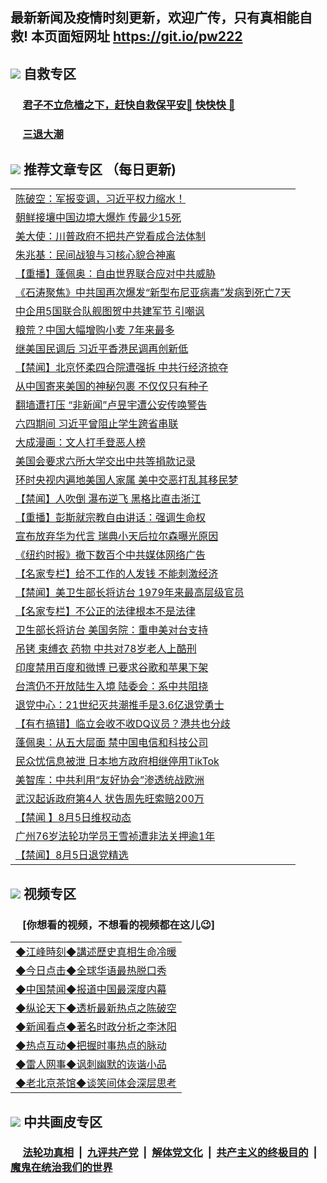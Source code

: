 ## 最新新闻及疫情时刻更新，欢迎广传，只有真相能自救! 本页面短网址 https://git.io/pw222



## <img src="https://img.icons8.com/cute-clipart/2x/circled-right.png">  自救专区

 ### &nbsp;&nbsp;&nbsp;&nbsp; [君子不立危樯之下，赶快自救保平安🍎 快快快 📩](https://github.com/pwgy/td/blob/master/README.md)
 
 ### &nbsp;&nbsp;&nbsp;&nbsp; [三退大潮](https://is.gd/fCPoKo) 
 
## <img src="https://img.icons8.com/cute-clipart/2x/circled-right.png"> 推荐文章专区 （每日更新)

<Table>

<tr><td colspan="2" align="left"><a href="https://efvslesb.xhuyd.press/?name=c1208018&key=encdeuyadochlaxz&from=pw2">陈破空：军报变调，习近平权力缩水！</a></td></tr>
<tr><td colspan="2" align="left"><a href="https://efvslesb.xhuyd.press/?name=c1207993&key=encdeuyadochlaxz&from=pw2">朝鲜接壤中国边境大爆炸 传最少15死</a></td></tr>
<tr><td colspan="2" align="left"><a href="https://efvslesb.xhuyd.press/?name=c1207974&key=encdeuyadochlaxz&from=pw2">美大使：川普政府不把共产党看成合法体制</a></td></tr>
<tr><td colspan="2" align="left"><a href="https://efvslesb.xhuyd.press/?name=c1207986&key=encdeuyadochlaxz&from=pw2">朱兆基：民间战狼与习核心貌合神离</a></td></tr>
<tr><td colspan="2" align="left"><a href="https://efvslesb.xhuyd.press/?name=c1207977&key=encdeuyadochlaxz&from=pw2">【重播】蓬佩奥：自由世界联合应对中共威胁</a></td></tr>
<tr><td colspan="2" align="left"><a href="https://efvslesb.xhuyd.press/?name=c1208017&key=encdeuyadochlaxz&from=pw2">《石涛聚焦》中共国再次爆发“新型布尼亚病毒”发病到死亡7天</a></td></tr>
<tr><td colspan="2" align="left"><a href="https://efvslesb.xhuyd.press/?name=c1208005&key=encdeuyadochlaxz&from=pw2">中企用5国联合队舰图贺中共建军节 引嘲讽</a></td></tr>
<tr><td colspan="2" align="left"><a href="https://efvslesb.xhuyd.press/?name=c1207992&key=encdeuyadochlaxz&from=pw2">粮荒？中国大幅增购小麦 7年来最多</a></td></tr>
<tr><td colspan="2" align="left"><a href="https://efvslesb.xhuyd.press/?name=c1207979&key=encdeuyadochlaxz&from=pw2">继美国民调后 习近平香港民调再创新低</a></td></tr>
<tr><td colspan="2" align="left"><a href="https://efvslesb.xhuyd.press/?name=c1208002&key=encdeuyadochlaxz&from=pw2">【禁闻】北京怀柔四合院遭强拆 中共行经济掠夺</a></td></tr>
<tr><td colspan="2" align="left"><a href="https://efvslesb.xhuyd.press/?name=c1208013&key=encdeuyadochlaxz&from=pw2">从中国寄来美国的神秘包裹 不仅仅只有种子</a></td></tr>
<tr><td colspan="2" align="left"><a href="https://efvslesb.xhuyd.press/?name=c1207984&key=encdeuyadochlaxz&from=pw2">翻墙遭打压 “非新闻”卢昱宇遭公安传唤警告</a></td></tr>
<tr><td colspan="2" align="left"><a href="https://efvslesb.xhuyd.press/?name=c1207985&key=encdeuyadochlaxz&from=pw2">六四期间 习近平曾阻止学生跨省串联</a></td></tr>
<tr><td colspan="2" align="left"><a href="https://efvslesb.xhuyd.press/?name=c1208003&key=encdeuyadochlaxz&from=pw2">大成漫画：文人打手登恶人榜</a></td></tr>
<tr><td colspan="2" align="left"><a href="https://efvslesb.xhuyd.press/?name=c1207978&key=encdeuyadochlaxz&from=pw2">美国会要求六所大学交出中共等捐款记录</a></td></tr>
<tr><td colspan="2" align="left"><a href="https://efvslesb.xhuyd.press/?name=c1208024&key=encdeuyadochlaxz&from=pw2">环时央视内遍地美国人家属 美中交恶打乱其移民梦</a></td></tr>
<tr><td colspan="2" align="left"><a href="https://efvslesb.xhuyd.press/?name=c1208008&key=encdeuyadochlaxz&from=pw2">【禁闻】人吹倒 瀑布逆飞 黑格比直击浙江</a></td></tr>
<tr><td colspan="2" align="left"><a href="https://efvslesb.xhuyd.press/?name=c1207991&key=encdeuyadochlaxz&from=pw2">【重播】彭斯就宗教自由讲话：强调生命权</a></td></tr>
<tr><td colspan="2" align="left"><a href="https://efvslesb.xhuyd.press/?name=c1208012&key=encdeuyadochlaxz&from=pw2">宣布放弃华为代言 瑞典小天后拉尔森曝光原因</a></td></tr>
<tr><td colspan="2" align="left"><a href="https://efvslesb.xhuyd.press/?name=c1207990&key=encdeuyadochlaxz&from=pw2">《纽约时报》撤下数百个中共媒体网络广告</a></td></tr>
<tr><td colspan="2" align="left"><a href="https://efvslesb.xhuyd.press/?name=c1207995&key=encdeuyadochlaxz&from=pw2">【名家专栏】给不工作的人发钱 不能刺激经济</a></td></tr>
<tr><td colspan="2" align="left"><a href="https://efvslesb.xhuyd.press/?name=c1208015&key=encdeuyadochlaxz&from=pw2">【禁闻】美卫生部长将访台 1979年来最高层级官员</a></td></tr>
<tr><td colspan="2" align="left"><a href="https://efvslesb.xhuyd.press/?name=c1207973&key=encdeuyadochlaxz&from=pw2">【名家专栏】不公正的法律根本不是法律</a></td></tr>
<tr><td colspan="2" align="left"><a href="https://efvslesb.xhuyd.press/?name=c1207989&key=encdeuyadochlaxz&from=pw2">卫生部长将访台 美国务院：重申美对台支持</a></td></tr>
<tr><td colspan="2" align="left"><a href="https://efvslesb.xhuyd.press/?name=c1208001&key=encdeuyadochlaxz&from=pw2">吊铐 束缚衣 药物 中共对78岁老人上酷刑</a></td></tr>
<tr><td colspan="2" align="left"><a href="https://efvslesb.xhuyd.press/?name=c1208000&key=encdeuyadochlaxz&from=pw2">印度禁用百度和微博 已要求谷歌和苹果下架</a></td></tr>
<tr><td colspan="2" align="left"><a href="https://efvslesb.xhuyd.press/?name=c1207998&key=encdeuyadochlaxz&from=pw2">台湾仍不开放陆生入境 陆委会：系中共阻挠</a></td></tr>
<tr><td colspan="2" align="left"><a href="https://efvslesb.xhuyd.press/?name=c1207999&key=encdeuyadochlaxz&from=pw2">退党中心：21世纪灭共潮推手是3.6亿退党勇士</a></td></tr>
<tr><td colspan="2" align="left"><a href="https://efvslesb.xhuyd.press/?name=c1207997&key=encdeuyadochlaxz&from=pw2">【有冇搞错】临立会收不收DQ议员？港共也分歧</a></td></tr>
<tr><td colspan="2" align="left"><a href="https://efvslesb.xhuyd.press/?name=c1208023&key=encdeuyadochlaxz&from=pw2">蓬佩奥：从五大层面 禁中国电信和科技公司</a></td></tr>
<tr><td colspan="2" align="left"><a href="https://efvslesb.xhuyd.press/?name=c1208014&key=encdeuyadochlaxz&from=pw2">民众忧信息被泄 日本地方政府相继停用TikTok</a></td></tr>
<tr><td colspan="2" align="left"><a href="https://efvslesb.xhuyd.press/?name=c1208006&key=encdeuyadochlaxz&from=pw2">美智库：中共利用“友好协会”渗透统战欧洲</a></td></tr>
<tr><td colspan="2" align="left"><a href="https://efvslesb.xhuyd.press/?name=c1208025&key=encdeuyadochlaxz&from=pw2">武汉起诉政府第4人 状告周先旺索赔200万</a></td></tr>
<tr><td colspan="2" align="left"><a href="https://efvslesb.xhuyd.press/?name=c1208016&key=encdeuyadochlaxz&from=pw2">【禁闻 】8月5日维权动态</a></td></tr>
<tr><td colspan="2" align="left"><a href="https://efvslesb.xhuyd.press/?name=c1207994&key=encdeuyadochlaxz&from=pw2">广州76岁法轮功学员王雪祯遭非法关押逾1年</a></td></tr>
<tr><td colspan="2" align="left"><a href="https://efvslesb.xhuyd.press/?name=c1208007&key=encdeuyadochlaxz&from=pw2">【禁闻】8月5日退党精选</a></td></tr>

</Table>

## <img src="https://img.icons8.com/cute-clipart/2x/circled-right.png"> 视频专区
### &nbsp;&nbsp;&nbsp;&nbsp; [你想看的视频，不想看的视频都在这儿😉] <tr>
 
 <Table>
   <tr>
   <td colspan="2" align=left> 
<a href="https://kmyaoayewvhx.xhyte.press/oo.aspx?name=c922850&key=wybpblbewupvzpbn&from=gy22&tag=9877">◆江峰時刻◆講述歷史真相生命冷暖</a><br/>
    </td>
  </tr>
   <tr>
   <td colspan="2" align=left> 
<a href="https://kmyaoayewvhx.xhyte.press/oo.aspx?name=c816850&key=wybpblbewupvzpbn&from=gy22&tag=9877">◆今日点击◆全球华语最热脱口秀</a><br/>
    </td>
  </tr>
  <tr>
  <td colspan="2" align=left>
<a href="https://kmyaoayewvhx.xhyte.press/oo.aspx?name=c816860&key=wybpblbewupvzpbn&from=gy22&tag=99733110">◆中国禁闻◆报道中国最深度内幕</a><br/>
   </tr>
  <tr>
     <td colspan="2" align=left>
<a href="https://kmyaoayewvhx.xhyte.press/oo.aspx?name=c816855&key=wybpblbewupvzpbn&from=gy22&tag=997110">◆纵论天下◆透析最新热点之陈破空</a><br/>
   </tr>
   <tr>
      <td colspan="2" align=left>
<a href="https://kmyaoayewv4hx.xhyte.press/oo.aspx?name=c838308&key=wybpblbewupvzpbn&from=gy22&tag=9973110">◆新闻看点◆著名时政分析之李沐阳</a><br/>
   </tr>
   <tr>
     <td colspan="2" align=left>
<a href="https://kmy4aoayewvhx.xhyte.press/oo.aspx?name=c816852&key=wybpblbewupvzpbn&from=gy22&tag=9733110">◆热点互动◆把握时事热点的脉动</a><br/>
   </tr>
   <tr>
      <td colspan="2" align=left>
<a href="https://kmyaoaye4wvhx.xhyte.press/oo.aspx?name=c816694&key=wybpblbewupvzpbn&from=gy22&tag=93310">◆雷人网事◆讽刺幽默的诙谐小品</a><br/>
   </tr>
   <tr>
    <td colspan="2" align=left>
<a href="https://kmyao4ayewvhx.xhyte.press/oo.aspx?name=c816650&key=wybpblbewupvzpbn&from=gy22&tag=9973110">◆老北京茶馆◆谈笑间体会深层思考</a><br/>
   </tr>
</Table>
 
## <img src="https://img.icons8.com/cute-clipart/2x/circled-right.png"> 中共画皮专区


 ### &nbsp;&nbsp;&nbsp;&nbsp; [法轮功真相](https://github.com/begood0513/basic/blob/master/README.md) &nbsp;|&nbsp; [九评共产党](https://github.com/begood0513/9ping.md/blob/master/README.md) &nbsp;|&nbsp; [解体党文化](https://github.com/begood0513/jtdwh.md/blob/master/README.md)   &nbsp;|&nbsp; [共产主义的终极目的](https://github.com/begood0513/gczydzjmd.md/blob/master/README.md) &nbsp;|&nbsp; [魔鬼在统治我们的世界](https://github.com/begood0513/gczydzjmd.md/blob/master/README.md) 


